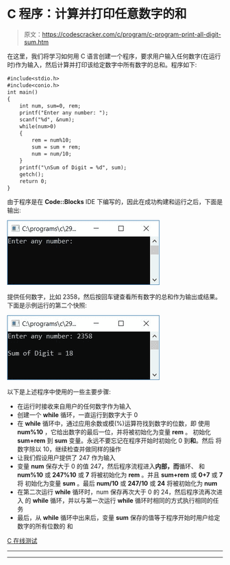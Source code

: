 # C 程序：计算并打印任意数字的和

> 原文：<https://codescracker.com/c/program/c-program-print-all-digit-sum.htm>

在这里，我们将学习如何用 C 语言创建一个程序，要求用户输入任何数字(在运行时)作为输入，然后计算并打印该给定数字中所有数字的总和。程序如下:

```
#include<stdio.h>
#include<conio.h>
int main()
{
    int num, sum=0, rem;
    printf("Enter any number: ");
    scanf("%d", &num);
    while(num>0)
    {
        rem = num%10;
        sum = sum + rem;
        num = num/10;
    }
    printf("\nSum of Digit = %d", sum);
    getch();
    return 0;
}
```

由于程序是在 **Code::Blocks** IDE 下编写的，因此在成功构建和运行之后，下面是输出:

![print sum of even digit c](img/f36b307aa4d710ed7e9d928315916b31.png)

提供任何数字，比如 2358，然后按回车键查看所有数字的总和作为输出或结果。下面是示例运行的第二个快照:

![print sum of all digit c](img/5e043a3026614ab15d6f25fafb30241c.png)

以下是上述程序中使用的一些主要步骤:

*   在运行时接收来自用户的任何数字作为输入
*   创建一个 **while** 循环，一直运行到数字大于 0
*   在 **while** 循环中，通过应用余数或模(%)运算符找到数字的位数，即 使用 **num%10** ，它给出数字的最后一位，并将被初始化为变量 **rem** 。 初始化 **sum+rem** 到 **sum** 变量。永远不要忘记在程序开始时初始化 0 到**和**。然后 将数字除以 10，继续检查并做同样的操作
*   让我们假设用户提供了 247 作为输入
*   变量 **num** 保存大于 0 的值 247，然后程序流程进入**内部，而**循环、 和 **num%10** 或 **247%10** 或 **7** 将被初始化为 **rem** 。并且 **sum+rem** 或 **0+7** 或 **7** 将 初始化为变量 **sum** 。最后 **num/10** 或 **247/10** 或 **24** 将被初始化为 **num**
*   在第二次运行 **while** 循环时，num 保存再次大于 0 的 24，然后程序流再次进入 的 **while** 循环，并以与第一次运行 **while** 循环时相同的方式执行相同的任务
*   最后，从 **while** 循环中出来后，变量 **sum** 保存的值等于程序开始时用户给定数字的所有位数的 和

[C 在线测试](/exam/showtest.php?subid=2)

* * *

* * *